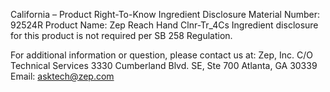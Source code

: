  
 
 
California – Product Right-To-Know Ingredient Disclosure 
Material Number: 92524R 
Product Name: Zep Reach Hand Clnr-Tr_4Cs 
Ingredient disclosure for this product is not required per SB 258 Regulation. 
 
For additional information or question, please contact us at: 
Zep, Inc. 
C/O Technical Services 
3330 Cumberland Blvd. SE, Ste 700 
Atlanta, GA 30339 
Email: asktech@zep.com 
 
 
 
 
